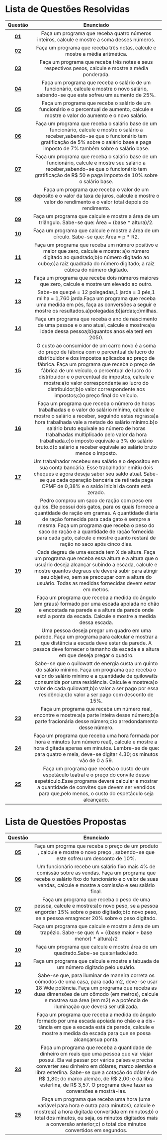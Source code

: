 
#    Lista de Questões Resolvidas 

Questão | Enunciado
:--------: | :-----------:
[**01**]() | Faça um programa que receba quatro números inteiros, calcule e mostre a soma desses números.
[**02**]() | Faça um programa que receba três notas, calcule e mostre a média aritmética.
[**03**]() | Faça um programa que receba três notas e seus respectivos pesos, calcule e mostre a média ponderada.
[**04**]() | Faça um programa que receba o salário de um funcionário, calcule e mostre o novo salário, sabendo-se que este sofreu um aumento de 25%.
[**05**]() | Faça um programa que receba o salário de um funcionário e o percentual de aumento, calcule e mostre o valor do aumento e o novo salário.
[**06**]() | Faça um programa que receba o salário base de um funcionário, calcule e mostre o salário a receber,sabendo-se que o funcionário tem gratificação de 5% sobre o salário base e paga imposto de 7% também sobre o salário base.
[**07**]() | Faça um programa que receba o salário base de um funcionário, calcule e mostre seu salário a receber,sabendo-se que o funcionário tem gratificação de R$ 50 e paga imposto de 10% sobre o salário base.
[**08**]() | Faça um programa que receba o valor de um depósito e o valor da taxa de juros, calcule e mostre o valor do rendimento e o valor total depois do rendimento.
[**09**]() | Faça um programa que calcule e mostre a área de um triângulo. Sabe-se que: Área = (base * altura)/2.
[**10**]() | Faça um programa que calcule e mostre a área de um círculo. Sabe-se que: Área = p * R2.
[**11**]() | Faça um programa que receba um número positivo e maior que zero, calcule e mostre: a)o número digitado ao quadrado;b)o número digitado ao cubo;c)a raiz quadrada do número digitado; a raiz cúbica do número digitado.
[**12**]() | Faça um programa que receba dois números maiores que zero, calcule e mostre um elevado ao outro.
[**13**]() | Sabe-se que:pé = 12 polegadas,1 jarda = 3 pés,1 milha = 1,760 jarda.Faça um programa que receba uma medida em pés, faça as conversões a seguir e mostre os resultados.a)polegadas;b)jardas;c)milhas. 
[**14**]() | Faça um programa que receba o ano de nascimento de uma pessoa e o ano atual, calcule e mostre:a)a idade dessa pessoa;b)quantos anos ela terá em 2050.
[**15**]() | O custo ao consumidor de um carro novo é a soma do preço de fábrica com o percentual de lucro do distribuidor e dos impostos aplicados ao preço de fábrica. Faça um programa que receba o preço de fábrica de um veículo, o percentual de lucro do distribuidor e o percentual de impostos, calcule e mostre:a)o valor correspondente ao lucro do distribuidor;b)o valor correspondente aos impostos;c)o preço final do veículo.
[**16**]() | Faça um programa que receba o número de horas trabalhadas e o valor do salário mínimo, calcule e mostre o salário a receber, seguindo estas regras:a)a hora trabalhada vale a metade do salário mínimo.b)o salário bruto equivale ao número de horas trabalhadas multiplicado pelo valor da hora trabalhada.c)o imposto equivale a 3% do salário bruto.d)o salário a receber equivale ao salário bruto menos o imposto.
[**17**]() | Um trabalhador recebeu seu salário e o depositou em sua conta bancária. Esse trabalhador emitiu dois cheques e agora deseja saber seu saldo atual. Sabe-se que cada operação bancária de retirada paga CPMF de 0,38% e o saldo inicial da conta está zerado.
[**18**]() | Pedro comprou um saco de ração com peso em quilos. Ele possui dois gatos, para os quais fornece a quantidade de ração em gramas. A quantidade diária de ração fornecida para cada gato é sempre a mesma. Faça um programa que receba o peso do saco de ração e a quantidade de ração fornecida para cada gato, calcule e mostre quanto restará de ração no saco após cinco dias.
[**19**]() | Cada degrau de uma escada tem X de altura. Faça um programa que receba essa altura e a altura que o usuário deseja alcançar subindo a escada, calcule e mostre quantos degraus ele deverá subir para atingir seu objetivo, sem se preocupar com a altura do usuário. Todas as medidas fornecidas devem estar em metros.
[**20**]() | Faça um programa que receba a medida do ângulo (em graus) formado por uma escada apoiada no chão e encostada na parede e a altura da parede onde está a ponta da escada. Calcule e mostre a medida dessa escada.
[**21**]() |  Uma pessoa deseja pregar um quadro em uma parede. Faça um programa para calcular e mostrar a que distância a escada deve estar da parede. A pessoa deve fornecer o tamanho da escada e a altura em que deseja pregar o quadro.
[**22**]() | Sabe-se que o quilowatt de energia custa um quinto do salário mínimo. Faça um programa que receba o valor do salário mínimo e a quantidade de quilowatts consumida por uma residência. Calcule e mostre:a)o valor de cada quilowatt;b)o valor a ser pago por essa residência;c)o valor a ser pago com desconto de 15%.
[**23**]() | Faça um programa que receba um número real, encontre e mostre:a)a parte inteira desse número;b)a parte fracionária desse número;c)o arredondamento desse número.
[**24**]() | Faça um programa que receba uma hora formada por hora e minutos (um número real), calcule e mostre a hora digitada apenas em minutos. Lembre-se de que: para quatro e meia, deve-se digitar 4.30; os minutos vão de 0 a 59.
[**25**]() | Faça um programa que receba o custo de um espetáculo teatral e o preço do convite desse espetáculo.Esse programa deverá calcular e mostrar a quantidade de convites que devem ser vendidos para que,pelo menos, o custo do espetáculo seja alcançado.

#  Lista de Questões Propostas

Questão | Enunciado
:-----: | :-------:
[**05**]() | Faça um progrma que receba o preço de um produto , calcule e mostre o novo preço , sabendo-se que este sofreu um desconto de 10%.
[**06**]() | Um funcionário recebe um salário fixo mais 4% de comissão sobre as vendas. Faça um programa que receba o salário fixo do funcionário e o valor de suas vendas, calcule e mostre a comissão e seu salário final.
[**07**]() | Faça um programa que receba o peso de uma pessoa, calcule e mostre:a)o novo peso, se a pessoa engordar 15% sobre o peso digitado;b)o novo peso, se a pessoa emagrecer 20% sobre o peso digitado.
[**09**]() | Faça um programa que calcule e mostre a área de um trapézio. Sabe-se que: A = ((base maior + base menor) * altura)/2
[**10**]() | Faça um programa que calcule e mostre área de um quadrado.Sabe-se que:a=lado.lado.
[**13**]() | Faça um programa que calcule e mostre a tabuada de um número digitado pelo usuário.
[**19**]() | Sabe-se que, para iluminar de maneira correta os cômodos de uma casa, para cada m2, deve-se usar 18 Wde potência. Faça um programa que receba as duas dimensões de um cômodo (em metros), calcule e mostrea sua área (em m2) e a potência de iluminação que deverá ser utilizada.
[**20**]() | Faça um programa que receba a medida do ângulo formado por uma escada apoiada no chão e a dis-tância em que a escada está da parede, calcule e mostre a medida da escada para que se possa alcançarsua ponta.
[**24**]() | Faça um programa que receba a quantidade de dinheiro em reais que uma pessoa que vai viajar possui. Ela vai passar por vários países e precisa converter seu dinheiro em dólares, marco alemão e libra esterlina. Sabe-se que a cotação do dólar é de R$ 1,80; do marco alemão, de R$ 2,00; e da libra esterlina, de R$ 3,57. O programa deve fazer as conversões e mostrá-las.
[**25**]() | Faça um programa que receba uma hora (uma variável para hora e outra para minutos), calcule e mostre:a) a hora digitada convertida em minutos;b) o total dos minutos, ou seja, os minutos digitados mais a conversão anterior;c) o total dos minutos convertidos em segundos.
